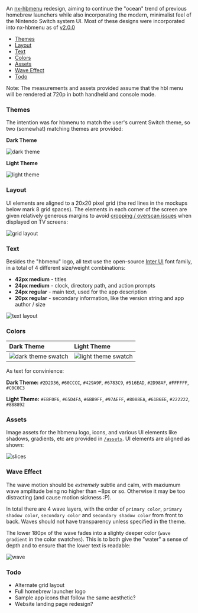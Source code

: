 An [nx-hbmenu](https://github.com/switchbrew/nx-hbmenu) redesign, aiming to continue the "ocean" trend of previous homebrew launchers while also incorporating the modern, minimalist feel of the Nintendo Switch system UI. Most of these designs were incorporated into nx-hbmenu as of [v2.0.0](https://twitter.com/ylws8/status/968889620917256192)

* [Themes](#themes)
* [Layout](#layout)
* [Text](#text)
* [Colors](#colors)
* [Assets](#assets)
* [Wave Effect](#wave-effect)
* [Todo](#todo)

Note: The measurements and assets provided assume that the hbl menu will be rendered at 720p in both handheld and console mode.

### Themes

The intention was for hbmenu to match the user's current Switch theme, so two (somewhat) matching themes are provided:

**Dark Theme**

![dark theme](https://raw.githubusercontent.com/jaames/nx-hbmenu-mockup/master/mockups/dark/inline.png)

**Light Theme**

![light theme](https://raw.githubusercontent.com/jaames/nx-hbmenu-mockup/master/mockups/light/inline.png)

### Layout

UI elements are aligned to a 20x20 pixel grid (the red lines in the mockups below mark 8 grid spaces). The elements in each corner of the screen are given relatively generous margins to avoid [cropping / overscan issues](https://www.engadget.com/2010/05/27/hd-101-overscan-and-why-all-tvs-do-it/) when displayed on TV screens:

![grid layout](https://raw.githubusercontent.com/jaames/nx-hbmenu-mockup/master/guides/grid.png)

### Text

Besides the "hbmenu" logo, all text use the open-source [Inter UI](https://github.com/rsms/inter) font family, in a total of 4 different size/weight combinations:

* **42px medium** - titles
* **24px medium** - clock, directory path, and action prompts
* **24px regular** - main text, used for the app description
* **20px regular** - secondary information, like the version string and app author / size

![text layout](https://raw.githubusercontent.com/jaames/nx-hbmenu-mockup/master/guides/text.png)

### Colors

| Dark Theme | Light Theme |
|:-|:-|
|![dark theme swatch](https://raw.githubusercontent.com/jaames/nx-hbmenu-mockup/master/guides/swatches/dark.png)| ![light theme swatch](https://raw.githubusercontent.com/jaames/nx-hbmenu-mockup/master/guides/swatches/light.png) |

As text for convinience:
 
**Dark Theme:** `#2D2D36`, `#60CCCC`, `#429A9F`, `#6783C9`, `#516EAD`, `#2D98AF`, `#FFFFFF`, `#C0C0C3`

**Light Theme:** `#EBF0F6`, `#65D4FA`, `#6BB9FF`, `#97AEFF`, `#8088EA`, `#61B6EE`, `#222222`, `#888892`

### Assets

Image assets for the hbmenu logo, icons, and various UI elements like shadows, gradients, etc are provided in [`/assets`](https://github.com/jaames/switch-hbl-mockup/tree/master/assets). UI elements are aligned as shown:

![slices](https://raw.githubusercontent.com/jaames/nx-hbmenu-mockup/master/guides/slices.png)

### Wave Effect

The wave motion should be *extremely* subtle and calm, with maxiumum wave amplitude being no higher than ~8px or so. Otherwise it may be too distracting (and cause motion sickness :P).

In total there are 4 wave layers, with the order of `primary color`, `primary shadow color`, `secondary color` and `secondary shadow color` from front to back. Waves should not have transparency unless specified in the theme.

The lower 180px of the wave fades into a slighty deeper color (`wave gradient` in the color swatches). This is to both give the "water" a sense of depth and to ensure that the lower text is readable:

![wave](https://raw.githubusercontent.com/jaames/nx-hbmenu-mockup/master/guides/wave.png)

### Todo

* Alternate grid layout
* Full homebrew launcher logo
* Sample app icons that follow the same aesthetic?
* Website landing page redesign?
